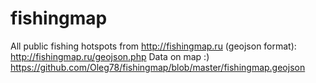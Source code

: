 fishingmap
==========

All public fishing hotspots from http://fishingmap.ru (geojson format): http://fishingmap.ru/geojson.php
Data on map :) https://github.com/Oleg78/fishingmap/blob/master/fishingmap.geojson
